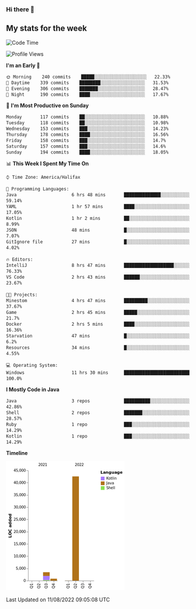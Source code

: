 ### Hi there 👋

## My stats for the week
<!--START_SECTION:waka-->
![Code Time](http://img.shields.io/badge/Code%20Time-370%20hrs%205%20mins-blue)

![Profile Views](http://img.shields.io/badge/Profile%20Views-0-blue)

**I'm an Early 🐤** 

```text
🌞 Morning    240 commits    █████░░░░░░░░░░░░░░░░░░░░   22.33% 
🌆 Daytime    339 commits    ████████░░░░░░░░░░░░░░░░░   31.53% 
🌃 Evening    306 commits    ███████░░░░░░░░░░░░░░░░░░   28.47% 
🌙 Night      190 commits    ████░░░░░░░░░░░░░░░░░░░░░   17.67%

```
📅 **I'm Most Productive on Sunday** 

```text
Monday       117 commits    ██░░░░░░░░░░░░░░░░░░░░░░░   10.88% 
Tuesday      118 commits    ██░░░░░░░░░░░░░░░░░░░░░░░   10.98% 
Wednesday    153 commits    ███░░░░░░░░░░░░░░░░░░░░░░   14.23% 
Thursday     178 commits    ████░░░░░░░░░░░░░░░░░░░░░   16.56% 
Friday       158 commits    ███░░░░░░░░░░░░░░░░░░░░░░   14.7% 
Saturday     157 commits    ███░░░░░░░░░░░░░░░░░░░░░░   14.6% 
Sunday       194 commits    ████░░░░░░░░░░░░░░░░░░░░░   18.05%

```


📊 **This Week I Spent My Time On** 

```text
⌚︎ Time Zone: America/Halifax

💬 Programming Languages: 
Java                     6 hrs 48 mins       ██████████████░░░░░░░░░░░   59.14% 
YAML                     1 hr 57 mins        ████░░░░░░░░░░░░░░░░░░░░░   17.05% 
Kotlin                   1 hr 2 mins         ██░░░░░░░░░░░░░░░░░░░░░░░   8.99% 
JSON                     48 mins             █░░░░░░░░░░░░░░░░░░░░░░░░   7.07% 
GitIgnore file           27 mins             █░░░░░░░░░░░░░░░░░░░░░░░░   4.02%

🔥 Editors: 
IntelliJ                 8 hrs 47 mins       ███████████████████░░░░░░   76.33% 
VS Code                  2 hrs 43 mins       ██████░░░░░░░░░░░░░░░░░░░   23.67%

🐱‍💻 Projects: 
Minestom                 4 hrs 47 mins       █████████░░░░░░░░░░░░░░░░   37.67% 
Game                     2 hrs 45 mins       █████░░░░░░░░░░░░░░░░░░░░   21.7% 
Docker                   2 hrs 5 mins        ████░░░░░░░░░░░░░░░░░░░░░   16.36% 
Starvation               47 mins             █░░░░░░░░░░░░░░░░░░░░░░░░   6.2% 
Resources                34 mins             █░░░░░░░░░░░░░░░░░░░░░░░░   4.55%

💻 Operating System: 
Windows                  11 hrs 30 mins      █████████████████████████   100.0%

```

**I Mostly Code in Java** 

```text
Java                     3 repos             ██████████░░░░░░░░░░░░░░░   42.86% 
Shell                    2 repos             ███████░░░░░░░░░░░░░░░░░░   28.57% 
Ruby                     1 repo              ███░░░░░░░░░░░░░░░░░░░░░░   14.29% 
Kotlin                   1 repo              ███░░░░░░░░░░░░░░░░░░░░░░   14.29%

```


**Timeline**

![Chart not found](https://raw.githubusercontent.com/lyndseyy/lyndseyy/main/charts/bar_graph.png) 


 Last Updated on 11/08/2022 09:05:08 UTC
<!--END_SECTION:waka-->